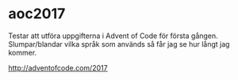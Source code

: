 # aoc2017

Testar att utföra uppgifterna i Advent of Code för första gången.
Slumpar/blandar vilka språk som används så får jag se hur långt jag kommer.

http://adventofcode.com/2017
